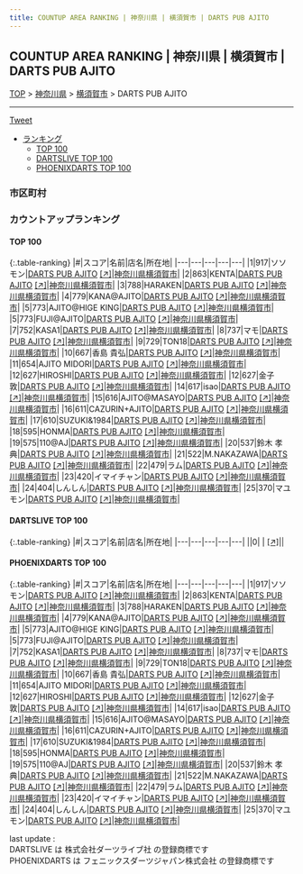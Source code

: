 ```yaml
---
title: COUNTUP AREA RANKING | 神奈川県 | 横須賀市 | DARTS PUB AJITO
---
```

## COUNTUP AREA RANKING | 神奈川県 | 横須賀市 | DARTS PUB AJITO

[TOP](/darts/rank/) > [神奈川県](/darts/rank/神奈川県/) > [横須賀市](/darts/rank/神奈川県/横須賀市/) > DARTS PUB AJITO

___

<a href="https://twitter.com/share?ref_src=twsrc%5Etfw" data-text="COUNTUP AREA RANKING | 神奈川県横須賀市DARTS PUB AJITO" class="twitter-share-button" data-hashtags="DARTSLIVE,PHOENIXDARTS,darts,ダーツ" data-show-count="false">Tweet</a>

* [ランキング](#カウントアップランキング)
    * [TOP 100](#top-100)
    * [DARTSLIVE TOP 100](#dartslive-top-100)
    * [PHOENIXDARTS TOP 100](#phoenixdarts-top-100)

### 市区町村

<ul>

</ul>

### カウントアップランキング

#### TOP 100



{:.table-ranking}
|#|スコア|名前|店名|所在地|
|---|---|---|---|---|
|1|917|<span class="rank-name-pd">ソソモン</span>|<a href="/darts/rank/shops/52940.html">DARTS PUB AJITO</a> <a href="https://vs.phoenixdarts.com/jp/shop/shopDetailInfo/s_52940?s_seq=52940">[↗]</a>|<a href="/darts/rank/神奈川県/横須賀市">神奈川県横須賀市</a>|
|2|863|<span class="rank-name-pd">KENTA</span>|<a href="/darts/rank/shops/52940.html">DARTS PUB AJITO</a> <a href="https://vs.phoenixdarts.com/jp/shop/shopDetailInfo/s_52940?s_seq=52940">[↗]</a>|<a href="/darts/rank/神奈川県/横須賀市">神奈川県横須賀市</a>|
|3|788|<span class="rank-name-pd">HARAKEN</span>|<a href="/darts/rank/shops/52940.html">DARTS PUB AJITO</a> <a href="https://vs.phoenixdarts.com/jp/shop/shopDetailInfo/s_52940?s_seq=52940">[↗]</a>|<a href="/darts/rank/神奈川県/横須賀市">神奈川県横須賀市</a>|
|4|779|<span class="rank-name-pd">KANA@AJITO</span>|<a href="/darts/rank/shops/52940.html">DARTS PUB AJITO</a> <a href="https://vs.phoenixdarts.com/jp/shop/shopDetailInfo/s_52940?s_seq=52940">[↗]</a>|<a href="/darts/rank/神奈川県/横須賀市">神奈川県横須賀市</a>|
|5|773|<span class="rank-name-pd">AJITO@HIGE KING</span>|<a href="/darts/rank/shops/52940.html">DARTS PUB AJITO</a> <a href="https://vs.phoenixdarts.com/jp/shop/shopDetailInfo/s_52940?s_seq=52940">[↗]</a>|<a href="/darts/rank/神奈川県/横須賀市">神奈川県横須賀市</a>|
|5|773|<span class="rank-name-pd">FUJI@AJITO</span>|<a href="/darts/rank/shops/52940.html">DARTS PUB AJITO</a> <a href="https://vs.phoenixdarts.com/jp/shop/shopDetailInfo/s_52940?s_seq=52940">[↗]</a>|<a href="/darts/rank/神奈川県/横須賀市">神奈川県横須賀市</a>|
|7|752|<span class="rank-name-pd">KASA1</span>|<a href="/darts/rank/shops/52940.html">DARTS PUB AJITO</a> <a href="https://vs.phoenixdarts.com/jp/shop/shopDetailInfo/s_52940?s_seq=52940">[↗]</a>|<a href="/darts/rank/神奈川県/横須賀市">神奈川県横須賀市</a>|
|8|737|<span class="rank-name-pd">マモ</span>|<a href="/darts/rank/shops/52940.html">DARTS PUB AJITO</a> <a href="https://vs.phoenixdarts.com/jp/shop/shopDetailInfo/s_52940?s_seq=52940">[↗]</a>|<a href="/darts/rank/神奈川県/横須賀市">神奈川県横須賀市</a>|
|9|729|<span class="rank-name-pd">TON18</span>|<a href="/darts/rank/shops/52940.html">DARTS PUB AJITO</a> <a href="https://vs.phoenixdarts.com/jp/shop/shopDetailInfo/s_52940?s_seq=52940">[↗]</a>|<a href="/darts/rank/神奈川県/横須賀市">神奈川県横須賀市</a>|
|10|667|<span class="rank-name-pd">香島 貴弘</span>|<a href="/darts/rank/shops/52940.html">DARTS PUB AJITO</a> <a href="https://vs.phoenixdarts.com/jp/shop/shopDetailInfo/s_52940?s_seq=52940">[↗]</a>|<a href="/darts/rank/神奈川県/横須賀市">神奈川県横須賀市</a>|
|11|654|<span class="rank-name-pd">AJITO MIDORI</span>|<a href="/darts/rank/shops/52940.html">DARTS PUB AJITO</a> <a href="https://vs.phoenixdarts.com/jp/shop/shopDetailInfo/s_52940?s_seq=52940">[↗]</a>|<a href="/darts/rank/神奈川県/横須賀市">神奈川県横須賀市</a>|
|12|627|<span class="rank-name-pd">HIROSHI</span>|<a href="/darts/rank/shops/52940.html">DARTS PUB AJITO</a> <a href="https://vs.phoenixdarts.com/jp/shop/shopDetailInfo/s_52940?s_seq=52940">[↗]</a>|<a href="/darts/rank/神奈川県/横須賀市">神奈川県横須賀市</a>|
|12|627|<span class="rank-name-pd"><span class="pro-icon-pd"></span>金子 敦</span>|<a href="/darts/rank/shops/52940.html">DARTS PUB AJITO</a> <a href="https://vs.phoenixdarts.com/jp/shop/shopDetailInfo/s_52940?s_seq=52940">[↗]</a>|<a href="/darts/rank/神奈川県/横須賀市">神奈川県横須賀市</a>|
|14|617|<span class="rank-name-pd">isao</span>|<a href="/darts/rank/shops/52940.html">DARTS PUB AJITO</a> <a href="https://vs.phoenixdarts.com/jp/shop/shopDetailInfo/s_52940?s_seq=52940">[↗]</a>|<a href="/darts/rank/神奈川県/横須賀市">神奈川県横須賀市</a>|
|15|616|<span class="rank-name-pd">AJITO@MASAYO</span>|<a href="/darts/rank/shops/52940.html">DARTS PUB AJITO</a> <a href="https://vs.phoenixdarts.com/jp/shop/shopDetailInfo/s_52940?s_seq=52940">[↗]</a>|<a href="/darts/rank/神奈川県/横須賀市">神奈川県横須賀市</a>|
|16|611|<span class="rank-name-pd">CAZURIN+AJITO</span>|<a href="/darts/rank/shops/52940.html">DARTS PUB AJITO</a> <a href="https://vs.phoenixdarts.com/jp/shop/shopDetailInfo/s_52940?s_seq=52940">[↗]</a>|<a href="/darts/rank/神奈川県/横須賀市">神奈川県横須賀市</a>|
|17|610|<span class="rank-name-pd">SUZUKI&amp;1984</span>|<a href="/darts/rank/shops/52940.html">DARTS PUB AJITO</a> <a href="https://vs.phoenixdarts.com/jp/shop/shopDetailInfo/s_52940?s_seq=52940">[↗]</a>|<a href="/darts/rank/神奈川県/横須賀市">神奈川県横須賀市</a>|
|18|595|<span class="rank-name-pd">HONMA</span>|<a href="/darts/rank/shops/52940.html">DARTS PUB AJITO</a> <a href="https://vs.phoenixdarts.com/jp/shop/shopDetailInfo/s_52940?s_seq=52940">[↗]</a>|<a href="/darts/rank/神奈川県/横須賀市">神奈川県横須賀市</a>|
|19|575|<span class="rank-name-pd">110@AJ</span>|<a href="/darts/rank/shops/52940.html">DARTS PUB AJITO</a> <a href="https://vs.phoenixdarts.com/jp/shop/shopDetailInfo/s_52940?s_seq=52940">[↗]</a>|<a href="/darts/rank/神奈川県/横須賀市">神奈川県横須賀市</a>|
|20|537|<span class="rank-name-pd"><span class="pro-icon-pd"></span>鈴木 孝典</span>|<a href="/darts/rank/shops/52940.html">DARTS PUB AJITO</a> <a href="https://vs.phoenixdarts.com/jp/shop/shopDetailInfo/s_52940?s_seq=52940">[↗]</a>|<a href="/darts/rank/神奈川県/横須賀市">神奈川県横須賀市</a>|
|21|522|<span class="rank-name-pd">M.NAKAZAWA</span>|<a href="/darts/rank/shops/52940.html">DARTS PUB AJITO</a> <a href="https://vs.phoenixdarts.com/jp/shop/shopDetailInfo/s_52940?s_seq=52940">[↗]</a>|<a href="/darts/rank/神奈川県/横須賀市">神奈川県横須賀市</a>|
|22|479|<span class="rank-name-pd">ラム</span>|<a href="/darts/rank/shops/52940.html">DARTS PUB AJITO</a> <a href="https://vs.phoenixdarts.com/jp/shop/shopDetailInfo/s_52940?s_seq=52940">[↗]</a>|<a href="/darts/rank/神奈川県/横須賀市">神奈川県横須賀市</a>|
|23|420|<span class="rank-name-pd">イマイチャン</span>|<a href="/darts/rank/shops/52940.html">DARTS PUB AJITO</a> <a href="https://vs.phoenixdarts.com/jp/shop/shopDetailInfo/s_52940?s_seq=52940">[↗]</a>|<a href="/darts/rank/神奈川県/横須賀市">神奈川県横須賀市</a>|
|24|404|<span class="rank-name-pd">しんしん</span>|<a href="/darts/rank/shops/52940.html">DARTS PUB AJITO</a> <a href="https://vs.phoenixdarts.com/jp/shop/shopDetailInfo/s_52940?s_seq=52940">[↗]</a>|<a href="/darts/rank/神奈川県/横須賀市">神奈川県横須賀市</a>|
|25|370|<span class="rank-name-pd">マユモン</span>|<a href="/darts/rank/shops/52940.html">DARTS PUB AJITO</a> <a href="https://vs.phoenixdarts.com/jp/shop/shopDetailInfo/s_52940?s_seq=52940">[↗]</a>|<a href="/darts/rank/神奈川県/横須賀市">神奈川県横須賀市</a>|


#### DARTSLIVE TOP 100



{:.table-ranking}
|#|スコア|名前|店名|所在地|
|---|---|---|---|---|
||0|<span class="rank-name-dl"> </span>|<a href="/darts/rank/shops/.html"></a> <a href="">[↗]</a>|<a href="/darts/rank//"></a>|


#### PHOENIXDARTS TOP 100



{:.table-ranking}
|#|スコア|名前|店名|所在地|
|---|---|---|---|---|
|1|917|<span class="rank-name-pd">ソソモン</span>|<a href="/darts/rank/shops/52940.html">DARTS PUB AJITO</a> <a href="https://vs.phoenixdarts.com/jp/shop/shopDetailInfo/s_52940?s_seq=52940">[↗]</a>|<a href="/darts/rank/神奈川県/横須賀市">神奈川県横須賀市</a>|
|2|863|<span class="rank-name-pd">KENTA</span>|<a href="/darts/rank/shops/52940.html">DARTS PUB AJITO</a> <a href="https://vs.phoenixdarts.com/jp/shop/shopDetailInfo/s_52940?s_seq=52940">[↗]</a>|<a href="/darts/rank/神奈川県/横須賀市">神奈川県横須賀市</a>|
|3|788|<span class="rank-name-pd">HARAKEN</span>|<a href="/darts/rank/shops/52940.html">DARTS PUB AJITO</a> <a href="https://vs.phoenixdarts.com/jp/shop/shopDetailInfo/s_52940?s_seq=52940">[↗]</a>|<a href="/darts/rank/神奈川県/横須賀市">神奈川県横須賀市</a>|
|4|779|<span class="rank-name-pd">KANA@AJITO</span>|<a href="/darts/rank/shops/52940.html">DARTS PUB AJITO</a> <a href="https://vs.phoenixdarts.com/jp/shop/shopDetailInfo/s_52940?s_seq=52940">[↗]</a>|<a href="/darts/rank/神奈川県/横須賀市">神奈川県横須賀市</a>|
|5|773|<span class="rank-name-pd">AJITO@HIGE KING</span>|<a href="/darts/rank/shops/52940.html">DARTS PUB AJITO</a> <a href="https://vs.phoenixdarts.com/jp/shop/shopDetailInfo/s_52940?s_seq=52940">[↗]</a>|<a href="/darts/rank/神奈川県/横須賀市">神奈川県横須賀市</a>|
|5|773|<span class="rank-name-pd">FUJI@AJITO</span>|<a href="/darts/rank/shops/52940.html">DARTS PUB AJITO</a> <a href="https://vs.phoenixdarts.com/jp/shop/shopDetailInfo/s_52940?s_seq=52940">[↗]</a>|<a href="/darts/rank/神奈川県/横須賀市">神奈川県横須賀市</a>|
|7|752|<span class="rank-name-pd">KASA1</span>|<a href="/darts/rank/shops/52940.html">DARTS PUB AJITO</a> <a href="https://vs.phoenixdarts.com/jp/shop/shopDetailInfo/s_52940?s_seq=52940">[↗]</a>|<a href="/darts/rank/神奈川県/横須賀市">神奈川県横須賀市</a>|
|8|737|<span class="rank-name-pd">マモ</span>|<a href="/darts/rank/shops/52940.html">DARTS PUB AJITO</a> <a href="https://vs.phoenixdarts.com/jp/shop/shopDetailInfo/s_52940?s_seq=52940">[↗]</a>|<a href="/darts/rank/神奈川県/横須賀市">神奈川県横須賀市</a>|
|9|729|<span class="rank-name-pd">TON18</span>|<a href="/darts/rank/shops/52940.html">DARTS PUB AJITO</a> <a href="https://vs.phoenixdarts.com/jp/shop/shopDetailInfo/s_52940?s_seq=52940">[↗]</a>|<a href="/darts/rank/神奈川県/横須賀市">神奈川県横須賀市</a>|
|10|667|<span class="rank-name-pd">香島 貴弘</span>|<a href="/darts/rank/shops/52940.html">DARTS PUB AJITO</a> <a href="https://vs.phoenixdarts.com/jp/shop/shopDetailInfo/s_52940?s_seq=52940">[↗]</a>|<a href="/darts/rank/神奈川県/横須賀市">神奈川県横須賀市</a>|
|11|654|<span class="rank-name-pd">AJITO MIDORI</span>|<a href="/darts/rank/shops/52940.html">DARTS PUB AJITO</a> <a href="https://vs.phoenixdarts.com/jp/shop/shopDetailInfo/s_52940?s_seq=52940">[↗]</a>|<a href="/darts/rank/神奈川県/横須賀市">神奈川県横須賀市</a>|
|12|627|<span class="rank-name-pd">HIROSHI</span>|<a href="/darts/rank/shops/52940.html">DARTS PUB AJITO</a> <a href="https://vs.phoenixdarts.com/jp/shop/shopDetailInfo/s_52940?s_seq=52940">[↗]</a>|<a href="/darts/rank/神奈川県/横須賀市">神奈川県横須賀市</a>|
|12|627|<span class="rank-name-pd"><span class="pro-icon-pd"></span>金子 敦</span>|<a href="/darts/rank/shops/52940.html">DARTS PUB AJITO</a> <a href="https://vs.phoenixdarts.com/jp/shop/shopDetailInfo/s_52940?s_seq=52940">[↗]</a>|<a href="/darts/rank/神奈川県/横須賀市">神奈川県横須賀市</a>|
|14|617|<span class="rank-name-pd">isao</span>|<a href="/darts/rank/shops/52940.html">DARTS PUB AJITO</a> <a href="https://vs.phoenixdarts.com/jp/shop/shopDetailInfo/s_52940?s_seq=52940">[↗]</a>|<a href="/darts/rank/神奈川県/横須賀市">神奈川県横須賀市</a>|
|15|616|<span class="rank-name-pd">AJITO@MASAYO</span>|<a href="/darts/rank/shops/52940.html">DARTS PUB AJITO</a> <a href="https://vs.phoenixdarts.com/jp/shop/shopDetailInfo/s_52940?s_seq=52940">[↗]</a>|<a href="/darts/rank/神奈川県/横須賀市">神奈川県横須賀市</a>|
|16|611|<span class="rank-name-pd">CAZURIN+AJITO</span>|<a href="/darts/rank/shops/52940.html">DARTS PUB AJITO</a> <a href="https://vs.phoenixdarts.com/jp/shop/shopDetailInfo/s_52940?s_seq=52940">[↗]</a>|<a href="/darts/rank/神奈川県/横須賀市">神奈川県横須賀市</a>|
|17|610|<span class="rank-name-pd">SUZUKI&amp;1984</span>|<a href="/darts/rank/shops/52940.html">DARTS PUB AJITO</a> <a href="https://vs.phoenixdarts.com/jp/shop/shopDetailInfo/s_52940?s_seq=52940">[↗]</a>|<a href="/darts/rank/神奈川県/横須賀市">神奈川県横須賀市</a>|
|18|595|<span class="rank-name-pd">HONMA</span>|<a href="/darts/rank/shops/52940.html">DARTS PUB AJITO</a> <a href="https://vs.phoenixdarts.com/jp/shop/shopDetailInfo/s_52940?s_seq=52940">[↗]</a>|<a href="/darts/rank/神奈川県/横須賀市">神奈川県横須賀市</a>|
|19|575|<span class="rank-name-pd">110@AJ</span>|<a href="/darts/rank/shops/52940.html">DARTS PUB AJITO</a> <a href="https://vs.phoenixdarts.com/jp/shop/shopDetailInfo/s_52940?s_seq=52940">[↗]</a>|<a href="/darts/rank/神奈川県/横須賀市">神奈川県横須賀市</a>|
|20|537|<span class="rank-name-pd"><span class="pro-icon-pd"></span>鈴木 孝典</span>|<a href="/darts/rank/shops/52940.html">DARTS PUB AJITO</a> <a href="https://vs.phoenixdarts.com/jp/shop/shopDetailInfo/s_52940?s_seq=52940">[↗]</a>|<a href="/darts/rank/神奈川県/横須賀市">神奈川県横須賀市</a>|
|21|522|<span class="rank-name-pd">M.NAKAZAWA</span>|<a href="/darts/rank/shops/52940.html">DARTS PUB AJITO</a> <a href="https://vs.phoenixdarts.com/jp/shop/shopDetailInfo/s_52940?s_seq=52940">[↗]</a>|<a href="/darts/rank/神奈川県/横須賀市">神奈川県横須賀市</a>|
|22|479|<span class="rank-name-pd">ラム</span>|<a href="/darts/rank/shops/52940.html">DARTS PUB AJITO</a> <a href="https://vs.phoenixdarts.com/jp/shop/shopDetailInfo/s_52940?s_seq=52940">[↗]</a>|<a href="/darts/rank/神奈川県/横須賀市">神奈川県横須賀市</a>|
|23|420|<span class="rank-name-pd">イマイチャン</span>|<a href="/darts/rank/shops/52940.html">DARTS PUB AJITO</a> <a href="https://vs.phoenixdarts.com/jp/shop/shopDetailInfo/s_52940?s_seq=52940">[↗]</a>|<a href="/darts/rank/神奈川県/横須賀市">神奈川県横須賀市</a>|
|24|404|<span class="rank-name-pd">しんしん</span>|<a href="/darts/rank/shops/52940.html">DARTS PUB AJITO</a> <a href="https://vs.phoenixdarts.com/jp/shop/shopDetailInfo/s_52940?s_seq=52940">[↗]</a>|<a href="/darts/rank/神奈川県/横須賀市">神奈川県横須賀市</a>|
|25|370|<span class="rank-name-pd">マユモン</span>|<a href="/darts/rank/shops/52940.html">DARTS PUB AJITO</a> <a href="https://vs.phoenixdarts.com/jp/shop/shopDetailInfo/s_52940?s_seq=52940">[↗]</a>|<a href="/darts/rank/神奈川県/横須賀市">神奈川県横須賀市</a>|


<div class="footer border-top border-gray-light mt-5 pt-3 text-right text-gray">
    last update : <span style="font-weight: italic" id="foot_last_modified"></span><br />
    DARTSLIVE は 株式会社ダーツライブ社 の登録商標です<br />
    PHOENIXDARTS は フェニックスダーツジャパン株式会社 の登録商標です<br />
</div>

<script src="https://cdnjs.cloudflare.com/ajax/libs/jquery.tablesorter/2.31.3/js/jquery.tablesorter.min.js" integrity="sha512-qzgd5cYSZcosqpzpn7zF2ZId8f/8CHmFKZ8j7mU4OUXTNRd5g+ZHBPsgKEwoqxCtdQvExE5LprwwPAgoicguNg==" crossorigin="anonymous" referrerpolicy="no-referrer"></script>
<link rel="stylesheet" href="https://cdnjs.cloudflare.com/ajax/libs/jquery.tablesorter/2.31.3/css/theme.default.min.css" integrity="sha512-wghhOJkjQX0Lh3NSWvNKeZ0ZpNn+SPVXX1Qyc9OCaogADktxrBiBdKGDoqVUOyhStvMBmJQ8ZdMHiR3wuEq8+w==" crossorigin="anonymous" referrerpolicy="no-referrer" />
<script>
$(function() {
    $(".table-ranking").tablesorter({sortList:[[0, 0]]});
    $("#foot_last_modified").text(formatDate(new Date(document.lastModified), 'yyyy-MM-dd HH:mm:ss'));
});
</script>

<script async src="https://platform.twitter.com/widgets.js" charset="utf-8"></script>